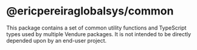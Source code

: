 # @ericpereiraglobalsys/common

This package contains a set of common utility functions and TypeScript types used by multiple Vendure packages. It is not intended to be directly depended upon by an end-user project.
